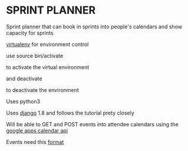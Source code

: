 SPRINT PLANNER
==============

Sprint planner that can book in sprints into people's calendars and show capacity for sprints

[virtualenv](https://virtualenv.pypa.io/en/latest/userguide.html) for environment control

use
		source bin/activate

to activate the virtual environment

and 
		deactivate

to deactivate the environment

Uses python3

Uses [django](https://docs.djangoproject.com/en/1.8/intro/tutorial01/) 1.8 and follows the tutorial prety closely

Will be able to GET and POST events into attendee calendars using the [google apps calendar api](https://developers.google.com/google-apps/calendar/)

Events need this [format](https://developers.google.com/google-apps/calendar/v3/reference/events)


